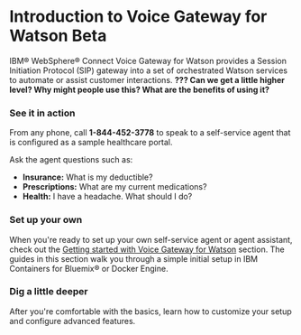 # Introduction to Voice Gateway for Watson Beta

IBM&reg; WebSphere&reg; Connect Voice Gateway for Watson provides a Session Initiation Protocol (SIP) gateway into a set of orchestrated Watson services to automate or assist customer interactions.
**??? Can we get a little higher level? Why might people use this? What are the benefits of using it?**

### See it in action

From any phone, call **1-844-452-3778** to speak to a self-service agent that is configured as a sample healthcare portal.

Ask the agent questions such as:
* **Insurance:** What is my deductible?
* **Prescriptions:** What are my current medications?
* **Health:** I have a headache. What should I do?

### Set up your own

When you're ready to set up your own self-service agent or agent assistant, check out the [Getting started with Voice Gateway for Watson](gettingstarted.md) section. The guides in this section walk you through a simple initial setup in IBM Containers for Bluemix&reg; or Docker Engine.

### Dig a little deeper

After you're comfortable with the basics, learn how to customize your setup and configure advanced features.
